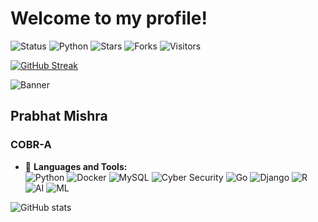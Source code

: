 # Welcome to my profile!

![Status](https://img.shields.io/badge/status-updating-brightgreen)
![Python](https://img.shields.io/badge/Python-3.12-red)
![Stars](https://img.shields.io/github/stars/PrabhatMishra/Prabhat-Mishra)
![Forks](https://img.shields.io/github/forks/PrabhatMishra/Prabhat-Mishra)
![Visitors](https://visitor-badge.glitch.me/badge?page_id=PrabhatMishra.Prabhat-Mishra)

[![GitHub Streak](https://streak-stats.demolab.com/?user=PrabhatMishra)](https://git.io/streak-stats)

![Banner](https://i.imgur.com/r8VF5vH.png)



## Prabhat Mishra
### COBR-A

- 🌟 **Languages and Tools:**  
![Python](https://img.shields.io/badge/-Python-000?&logo=Python)
![Docker](https://img.shields.io/badge/-Docker-000?&logo=Docker)
![MySQL](https://img.shields.io/badge/-MySQL-000?&logo=MySQL)
![Cyber Security](https://img.shields.io/badge/-Cyber%20Security-000?&logo=Hack%20The%20Box)
![Go](https://img.shields.io/badge/-Go-000?&logo=Go)
![Django](https://img.shields.io/badge/-Django-000?&logo=Django)
![R](https://img.shields.io/badge/-R-000?&logo=R)
![AI](https://img.shields.io/badge/-Artificial%20Intelligence-000?&logo=OpenAI)
![ML](https://img.shields.io/badge/-Machine%20Learning-000?&logo=TensorFlow)

![GitHub stats](https://github-readme-stats.vercel.app/api?username=PrabhatMishra&show_icons=true&theme=dark)

